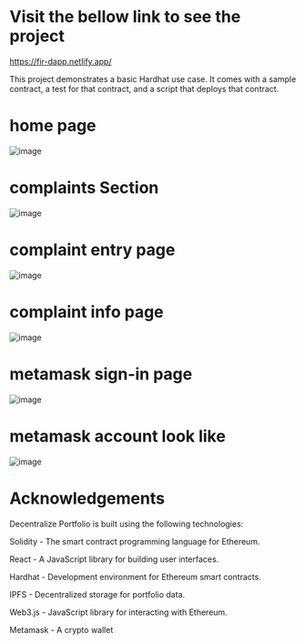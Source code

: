 # Visit the bellow link to see the project
https://fir-dapp.netlify.app/

This project demonstrates a basic Hardhat use case. It comes with a sample contract, a test for that contract, and a script that deploys that contract.

# home page
![image](https://github.com/user-attachments/assets/4273c65b-9eb1-4809-a46e-b70dcc385e2e)

# complaints Section
![image](https://github.com/user-attachments/assets/486c8c6c-7ad8-4650-9d83-cd37002c76f3)

# complaint entry page
![image](https://github.com/user-attachments/assets/22092797-affb-4677-8ac0-476282fd5654)

# complaint info page
![image](https://github.com/user-attachments/assets/632baabc-bc5c-4231-99fb-259fec24eb9f)

# metamask sign-in page
![image](https://github.com/user-attachments/assets/7f8edfef-73a7-46c3-8f1a-788731ff1dad)

# metamask account look like
![image](https://github.com/user-attachments/assets/486eb6b0-39d3-4357-a184-5cd9d7de9cb8)

# Acknowledgements

Decentralize Portfolio is built using the following technologies:

Solidity - The smart contract programming language for Ethereum.

React - A JavaScript library for building user interfaces.

Hardhat - Development environment for Ethereum smart contracts.

IPFS - Decentralized storage for portfolio data.

Web3.js - JavaScript library for interacting with Ethereum.

Metamask - A crypto wallet
